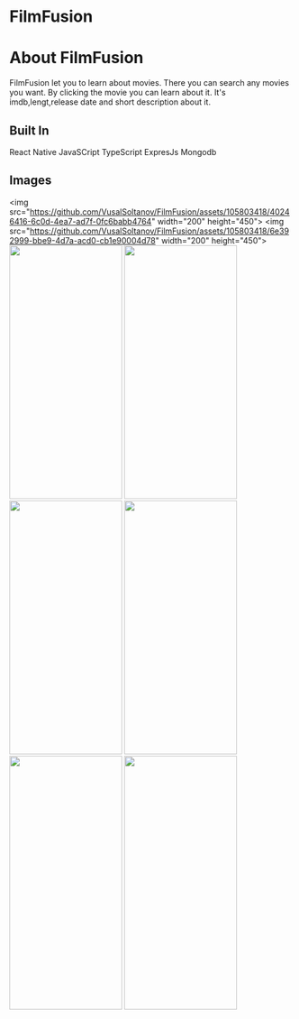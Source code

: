 # FilmFusion

# About FilmFusion
FilmFusion let you to learn about movies. There you can search any movies you want. By  clicking the movie you can learn about it. It's imdb,lengt,release date and short description about it.

## Built In
React Native
JavaSCript
TypeScript
ExpresJs
Mongodb

## Images

<img src="https://github.com/VusalSoltanov/FilmFusion/assets/105803418/40246416-6c0d-4ea7-ad7f-0fc6babb4764" width="200" height="450">
<img src="https://github.com/VusalSoltanov/FilmFusion/assets/105803418/6e392999-bbe9-4d7a-acd0-cb1e90004d78" width="200" height="450">
<img src="https://github.com/VusalSoltanov/FilmFusion/assets/105803418/022713f7-7a7e-4e8c-bc4f-e5c82132e893" width="200" height="450">
<img src="https://github.com/VusalSoltanov/FilmFusion/assets/105803418/b07c34c3-d011-446f-ac90-84be1a07ed45" width="200" height="450">
<img src="https://github.com/VusalSoltanov/FilmFusion/assets/105803418/9a3f7f53-f466-43d0-be09-d641bfb4be02" width="200" height="450">
<img src="https://github.com/VusalSoltanov/FilmFusion/assets/105803418/b636b05f-a238-4973-b48b-4cf446c4a20c" width="200" height="450">
<img src="https://github.com/VusalSoltanov/FilmFusion/assets/105803418/f532eb71-301e-4c47-bebc-0756b63e9bc8" width="200" height="450">
<img src="https://github.com/VusalSoltanov/FilmFusion/assets/105803418/484a567e-b777-47cc-a64e-74d25932fe86" width="200" height="450">

